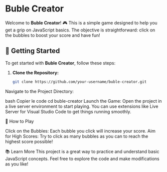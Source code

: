 # Buble Creator

Welcome to **Buble Creator**! 🎮 This is a simple game designed to help you get a grip on JavaScript basics. The objective is straightforward: click on the bubbles to boost your score and have fun!

## 🚀 Getting Started

To get started with **Buble Creator**, follow these steps:

1. **Clone the Repository:**
   ```bash
   git clone https://github.com/your-username/buble-creator.git
Navigate to the Project Directory:

bash
Copier le code
cd buble-creator
Launch the Game:
Open the project in a live server environment to start playing. You can use extensions like Live Server for Visual Studio Code to get things running smoothly.

🎯 How to Play

Click on the Bubbles: Each bubble you click will increase your score.
Aim for High Scores: Try to click as many bubbles as you can to reach the highest score possible!

📚 Learn More
This project is a great way to practice and understand basic JavaScript concepts. Feel free to explore the code and make modifications as you like!

